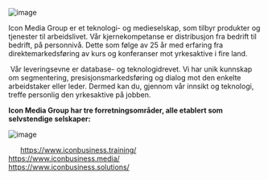 ![image](https://user-images.githubusercontent.com/54305689/194561274-37883623-4ea6-424b-aae3-be304a5229f2.png)

Icon Media Group er et teknologi- og medieselskap, som tilbyr produkter og tjenester til arbeidslivet. Vår kjernekompetanse er distribusjon fra bedrift til bedrift, på personnivå. Dette som følge av 25 år med erfaring fra direktemarkedsføring av kurs og konferanser mot yrkesaktive i fire land. 

‍
Vår leveringsevne er database- og teknologidrevet. Vi har unik kunnskap om segmentering, presisjonsmarkedsføring og dialog mot den enkelte arbeidstaker eller leder. Dermed kan du, gjennom vår innsikt og teknologi, treffe personlig den yrkesaktive på jobben.
‍

<b>Icon Media Group har tre forretningsområder, alle etablert som selvstendige selskaper:</b>

![image](https://user-images.githubusercontent.com/54305689/194513133-4fe30dd0-84b2-4cca-bc56-e3032c58822a.png)

&nbsp; &nbsp; &nbsp; 
https://www.iconbusiness.training/ &nbsp; &nbsp; &nbsp; &nbsp; &nbsp;  &nbsp; &nbsp; &nbsp; 
https://www.iconbusiness.media/ &nbsp; &nbsp; &nbsp; &nbsp; &nbsp; &nbsp; &nbsp; &nbsp; &nbsp; 
https://www.iconbusiness.solutions/
